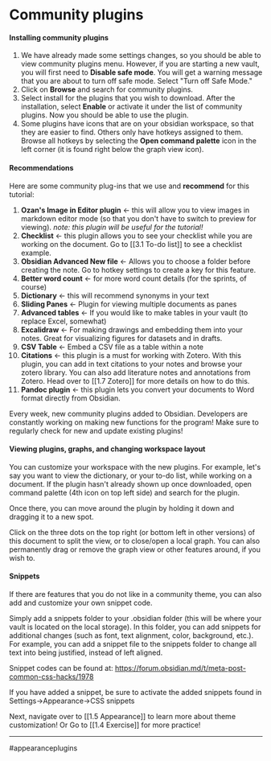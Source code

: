 # Community plugins


#### Installing community plugins
1. We have already made some settings changes, so you should be able to view community plugins menu. However, if you are starting a new vault, you will first need to **Disable safe mode**. You will get a warning message that you are about to turn off safe mode. Select "Turn off Safe Mode."
2. Click on **Browse** and search for community plugins.
3. Select install for the plugins that you wish to download. After the installation, select **Enable** or activate it under the list of community plugins. Now you should be able to use the plugin.
4. Some plugins have icons that are on your obsidian workspace, so that they are easier to find. Others only have hotkeys assigned to them. Browse all hotkeys by selecting the **Open command palette** icon in the left corner (it is found right below the graph view icon).

#### Recommendations

Here are some community plug-ins that we use and **recommend** for this tutorial:

1. **Ozan's Image in Editor plugin** <- this will allow you to view images in markdown editor mode (so that you don't have to switch to preview for viewing). *note: this plugin will be useful for the tutorial!*
1. **Checklist** <- this plugin allows you to see your checklist while you are working on the document. Go to [[3.1 To-do list]] to see a checklist example.
2. **Obsidian Advanced New file** <- Allows you to choose a folder before creating the note. Go to hotkey settings to create a key for this feature.
3. **Better word count** <- for more word count details (for the sprints, of course)
5. **Dictionary** <- this will recommend synonyms in your text
6. **Sliding Panes** <- Plugin for viewing multiple documents as panes
7. **Advanced tables** <- If you would like to make tables in your vault (to replace Excel, somewhat)
8. **Excalidraw** <- For making drawings and embedding them into your notes. Great for visualizing figures for datasets and in drafts.
9. **CSV Table** <- Embed a CSV file as a table within a note
10. **Citations** <- this plugin is a must for working with Zotero. With this plugin, you can add in text citations to your notes and browse your zotero library. You can also add literature notes and annotations from Zotero. Head over to [[1.7 Zotero]] for more details on how to do this.
11. **Pandoc plugin** <- this plugin lets you convert your documents to Word format directly from Obsidian.

Every week, new community plugins added to Obsidian. Developers are constantly working on making new functions for the program! Make sure to regularly check for new and update existing plugins!

#### Viewing plugins, graphs, and changing workspace layout

You can customize your workspace with the new plugins. For example, let's say you want to view the dictionary, or your to-do list, while working on a document. If the plugin hasn't already shown up once downloaded, open command palette (4th icon on top left side) and search for the plugin. 

Once there, you can move around the plugin by holding it down and dragging it to a new spot. 

Click on the three dots on the top right (or bottom left in other versions) of this document to split the view, or to close/open a local graph. You can also permanently drag or remove the graph view or other features around, if you wish to.

#### Snippets

If there are features that you do not like in a community theme, you can also add and customize your own snippet code.

Simply add a snippets folder to your .obsidian folder (this will be where your vault is located on the local storage). In this folder, you can add snippets for additional changes (such as font, text alignment, color, background, etc.). For example, you can add a snippet file to the snippets folder to change all text into being justified, instead of left aligned.

Snippet codes can be found at: https://forum.obsidian.md/t/meta-post-common-css-hacks/1978

If you have added a snippet, be sure to activate the added snippets found in Settings->Appearance->CSS snippets


Next, navigate over to [[1.5 Appearance]] to learn more about theme customization! Or Go to [[1.4 Exercise]] for more practice!


---
#appearanceplugins